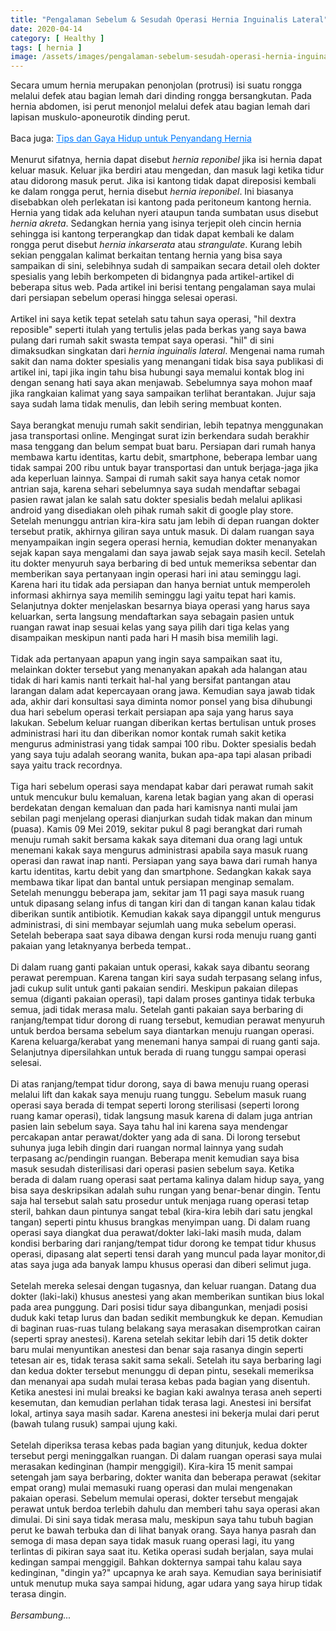 ```yaml
---
title: "Pengalaman Sebelum & Sesudah Operasi Hernia Inguinalis Lateral"
date: 2020-04-14
category: [ Healthy ]
tags: [ hernia ]
image: /assets/images/pengalaman-sebelum-sesudah-operasi-hernia-inguinalis-lateral.jpg
---
```

Secara umum hernia merupakan penonjolan (protrusi) isi suatu rongga melalui defek atau bagian lemah dari dinding rongga bersangkutan. Pada hernia abdomen, isi perut menonjol melalui defek atau bagian lemah dari lapisan muskulo-aponeurotik dinding perut.<br />
<br />
Baca juga: <a href="https://blog.mohamadrido.com/tips-dan-gaya-gidup-untuk-penyandang-hernia" style="color:#007bff;">Tips dan Gaya Hidup untuk Penyandang Hernia</a><br />
<br />
Menurut sifatnya, hernia dapat disebut <i>hernia reponibel</i> jika isi hernia dapat keluar masuk. Keluar jika berdiri atau mengedan, dan masuk lagi ketika tidur atau didorong masuk perut. Jika isi kantong tidak dapat direposisi kembali ke dalam rongga perut, hernia disebut <i>hernia ireponibel</i>. Ini biasanya disebabkan oleh perlekatan isi kantong pada peritoneum kantong hernia. Hernia yang tidak ada keluhan nyeri ataupun tanda sumbatan usus disebut <i>hernia akreta</i>. Sedangkan hernia yang isinya terjepit oleh cincin hernia sehingga isi kantong terperangkap dan tidak dapat kembali ke dalam rongga perut disebut <i>hernia inkarserata</i> atau <i>strangulate</i>. Kurang lebih sekian penggalan kalimat berkaitan tentang hernia yang bisa saya sampaikan di sini, selebihnya sudah di sampaikan secara detail oleh dokter spesialis yang lebih berkompeten di bidangnya pada artikel-artikel di beberapa situs web. Pada artikel ini berisi tentang pengalaman saya mulai dari persiapan sebelum operasi hingga selesai operasi.<br />
<br />
Artikel ini saya ketik tepat setelah satu tahun saya operasi, "hil dextra reposible" seperti itulah yang tertulis jelas pada berkas yang saya bawa pulang dari rumah sakit swasta tempat saya operasi. "hil" di sini dimaksudkan singkatan dari <i>hernia inguinalis lateral</i>. Mengenai nama rumah sakit dan nama dokter spesialis yang menangani tidak bisa saya publikasi di artikel ini, tapi jika ingin tahu bisa hubungi saya memalui kontak blog ini dengan senang hati saya akan menjawab. Sebelumnya saya mohon maaf jika rangkaian kalimat yang saya sampaikan terlihat berantakan. Jujur saja saya sudah lama tidak menulis, dan lebih sering membuat konten.<br />
<br />
Saya berangkat menuju rumah sakit sendirian, lebih tepatnya menggunakan jasa transportasi online. Mengingat surat izin berkendara sudah berakhir masa tenggang dan belum sempat buat baru. Persiapan dari rumah hanya membawa kartu identitas, kartu debit, smartphone, beberapa lembar uang tidak sampai 200 ribu untuk bayar transportasi dan untuk berjaga-jaga jika ada keperluan lainnya. Sampai di rumah sakit saya hanya cetak nomor antrian saja, karena sehari sebelumnya saya sudah mendaftar sebagai pasien rawat jalan ke salah satu dokter spesialis bedah melalui aplikasi android yang disediakan oleh pihak rumah sakit di google play store. Setelah menunggu antrian kira-kira satu jam lebih di depan ruangan dokter tersebut pratik, akhirnya giliran saya untuk masuk. Di dalam ruangan saya menyampaikan ingin segera operasi hernia, kemudian dokter menanyakan sejak kapan saya mengalami dan saya jawab sejak saya masih kecil. Setelah itu dokter menyuruh saya berbaring di bed untuk memeriksa sebentar dan memberikan saya pertanyaan ingin operasi hari ini atau seminggu lagi. Karena hari itu tidak ada persiapan dan hanya berniat untuk memperoleh informasi akhirnya saya memilih seminggu lagi yaitu tepat hari kamis. Selanjutnya dokter menjelaskan besarnya biaya operasi yang harus saya keluarkan, serta langsung mendaftarkan saya sebagain pasien untuk ruangan rawat inap sesuai kelas yang saya pilih dari tiga kelas yang disampaikan meskipun nanti pada hari H masih bisa memilih lagi.<br />
<br />
Tidak ada pertanyaan apapun yang ingin saya sampaikan saat itu, melainkan dokter tersebut yang menanyakan apakah ada halangan atau tidak di hari kamis nanti terkait hal-hal yang bersifat pantangan atau larangan dalam adat kepercayaan orang jawa. Kemudian saya jawab tidak ada, akhir dari konsultasi saya diminta nomor ponsel yang bisa dihubungi dua hari sebelum operasi terkait persiapan apa saja yang harus saya lakukan. Sebelum keluar ruangan diberikan kertas bertulisan untuk proses administrasi hari itu dan diberikan nomor kontak rumah sakit ketika mengurus administrasi yang tidak sampai 100 ribu. Dokter spesialis bedah yang saya tuju adalah seorang wanita, bukan apa-apa tapi alasan pribadi saya yaitu track recordnya.<br />
<br />
Tiga hari sebelum operasi saya mendapat kabar dari perawat rumah sakit untuk mencukur bulu kemaluan, karena letak bagian yang akan di operasi berdekatan dengan kemaluan dan pada hari kamisnya nanti mulai jam sebilan pagi menjelang operasi dianjurkan sudah tidak makan dan minum (puasa). Kamis 09 Mei 2019, sekitar pukul 8 pagi berangkat dari rumah menuju rumah sakit bersama kakak saya ditemani dua orang lagi untuk menemani kakak saya mengurus administrasi apabila saya masuk ruang operasi dan rawat inap nanti. Persiapan yang saya bawa dari rumah hanya kartu identitas, kartu debit yang dan smartphone. Sedangkan kakak saya membawa tikar lipat dan bantal untuk persiapan menginap semalam. Setelah menunggu beberapa jam, sekitar jam 11 pagi saya masuk ruang untuk dipasang selang infus di tangan kiri dan di tangan kanan kalau tidak diberikan suntik antibiotik. Kemudian kakak saya dipanggil untuk mengurus administrasi, di sini membayar sejumlah uang muka sebelum operasi. Setelah beberapa saat saya dibawa dengan kursi roda menuju ruang ganti pakaian yang letaknyanya berbeda tempat..<br/>
<br/>
Di dalam ruang ganti pakaian untuk operasi, kakak saya dibantu seorang perawat perempuan. Karena tangan kiri saya sudah terpasang selang infus, jadi cukup sulit untuk ganti pakaian sendiri. Meskipun pakaian dilepas semua (diganti pakaian operasi), tapi dalam proses gantinya tidak terbuka semua, jadi tidak merasa malu. Setelah ganti pakaian saya berbaring di ranjang/tempat tidur dorong di ruang tersebut, kemudian perawat menyuruh untuk berdoa bersama sebelum saya diantarkan menuju ruangan operasi. Karena keluarga/kerabat yang menemani hanya sampai di ruang ganti saja. Selanjutnya dipersilahkan untuk berada di ruang tunggu sampai operasi selesai.<br />
<br />
Di atas ranjang/tempat tidur dorong, saya di bawa menuju ruang operasi melalui lift dan kakak saya menuju ruang tunggu. Sebelum masuk ruang operasi saya berada di tempat seperti lorong sterilisasi (seperti lorong ruang kamar operasi), tidak langsung masuk karena di dalam juga antrian pasien lain sebelum saya. Saya tahu hal ini karena saya mendengar percakapan antar perawat/dokter yang ada di sana. Di lorong tersebut suhunya juga lebih dingin dari ruangan normal lainnya yang sudah terpasang ac/pendingin ruangan. Beberapa menit kemudian saya bisa masuk sesudah disterilisasi dari operasi pasien sebelum saya. Ketika berada di dalam ruang operasi saat pertama kalinya dalam hidup saya, yang bisa saya deskripsikan adalah suhu rungan yang benar-benar dingin. Tentu saja hal tersebut salah satu prosedur untuk menjaga ruang operasi tetap steril, bahkan daun pintunya sangat tebal (kira-kira lebih dari satu jengkal tangan) seperti pintu khusus brangkas menyimpan uang. Di dalam ruang operasi saya diangkat dua perawat/dokter laki-laki masih muda, dalam kondisi berbaring dari ranjang/tempat tidur dorong ke tempat tidur khusus operasi, dipasang alat seperti tensi darah yang muncul pada layar monitor,di atas saya juga ada banyak lampu khusus operasi dan diberi selimut juga.<br />
<br />
Setelah mereka selesai dengan tugasnya, dan keluar ruangan. Datang dua dokter (laki-laki) khusus anestesi yang akan memberikan suntikan bius lokal pada area punggung. Dari posisi tidur saya dibangunkan, menjadi posisi duduk kaki tetap lurus dan badan sedikit membungkuk ke depan. Kemudian di baginan ruas-ruas tulang belakang saya merasakan disemprotkan cairan (seperti spray anestesi). Karena setelah sekitar lebih dari 15 detik dokter baru mulai menyuntikan anestesi dan benar saja rasanya dingin seperti tetesan air es, tidak terasa sakit sama sekali. Setelah itu saya berbaring lagi dan kedua dokter tersebut menunggu di depan pintu, sesekali memeriksa dan menanyai apa sudah mulai terasa kebas pada bagian yang disentuh. Ketika anestesi ini mulai breaksi ke bagian kaki awalnya terasa aneh seperti kesemutan, dan kemudian perlahan tidak terasa lagi. Anestesi ini bersifat lokal, artinya saya masih sadar. Karena anestesi ini bekerja mulai dari perut (bawah tulang rusuk) sampai ujung kaki.<br />
<br />
Setelah diperiksa terasa kebas pada bagian yang ditunjuk, kedua dokter tersebut pergi meninggalkan ruangan. Di dalam ruangan operasi saya mulai merasakan kedinginan (hampir menggigil). Kira-kira 15 menit sampai setengah jam saya berbaring, dokter wanita dan beberapa perawat (sekitar empat orang) mulai memasuki ruang operasi dan mulai mengenakan pakaian operasi. Sebelum memulai operasi, dokter tersebut mengajak perawat untuk berdoa terlebih dahulu dan memberi tahu saya operasi akan dimulai. Di sini saya tidak merasa malu, meskipun saya tahu tubuh bagian perut ke bawah terbuka dan di lihat banyak orang. Saya hanya pasrah dan semoga di masa depan saya tidak masuk ruang operasi lagi, itu yang terlintas di pikiran saya saat itu. Ketika operasi sudah berjalan, saya mulai kedingan sampai menggigil. Bahkan dokternya sampai tahu kalau saya kedinginan, "dingin ya?" upcapnya ke arah saya. Kemudian saya berinisiatif untuk menutup muka saya sampai hidung, agar udara yang saya hirup tidak terasa dingin.<br />
<br />
<i>Bersambung...</i>
